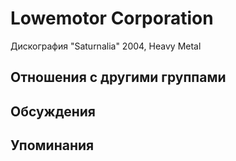 # Lowemotor Corporation

Дискография
"Saturnalia" 2004, Heavy Metal

## Отношения с другими группами


## Обсуждения


## Упоминания

